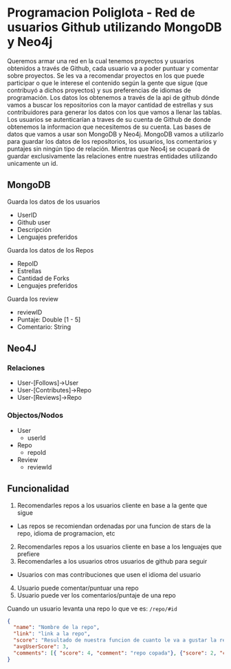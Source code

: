# Programacion Poliglota - Red de usuarios Github utilizando MongoDB y Neo4j

Queremos armar una red en la cual tenemos proyectos y usuarios obtenidos a través de Github, cada usuario va a poder puntuar y comentar sobre proyectos. Se les va a recomendar proyectos en los que puede participar o que le interese el contenido según la gente que sigue (que contribuyó a dichos proyectos) y sus preferencias de idiomas de programación. Los datos los obtenemos a través de la api de github dónde vamos a buscar los repositorios con la mayor cantidad de estrellas y sus contribuidores para generar los datos con los que vamos a llenar las tablas. Los usuarios se autenticarían a traves de su cuenta de Github de donde obtenemos la informacion que necesitemos de su cuenta. Las bases de datos que vamos a usar son MongoDB y Neo4j. MongoDB vamos a utilizarlo para guardar los datos de los repositorios, los usuarios, los comentarios y puntajes sin ningún tipo de relación. Mientras que Neo4j se ocupará de guardar exclusivamente las relaciones entre nuestras entidades utilizando unicamente un id. 

## MongoDB

Guarda los datos de los usuarios
- UserID
- Github user
- Descripción
- Lenguajes preferidos

Guarda los datos de los Repos
- RepoID
- Estrellas
- Cantidad de Forks
- Lenguajes preferidos

Guarda los review
- reviewID
- Puntaje: Double [1 - 5]
- Comentario: String

## Neo4J

### Relaciones
- User-[Follows]->User
- User-[Contributes]->Repo
- User-[Reviews]->Repo

### Objectos/Nodos
- User
  - userId
- Repo
  - repoId
- Review
  - reviewId

## Funcionalidad

1. Recomendarles repos a los usuarios cliente en base a la gente que sigue
  - Las repos se recomiendan ordenadas por una funcion de stars de la repo, idioma de programacion, etc
2. Recomendarles repos a los usuarios cliente en base a los lenguajes que prefiere
3. Recomendarles a los usuarios otros usuarios de github para seguir
  - Usuarios con mas contribuciones que usen el idioma del usuario
4. Usuario puede comentar/puntuar una repo
5. Usuario puede ver los comentarios/puntaje de una repo


Cuando un usuario levanta una repo lo que ve es:
`/repo/#id`
```json
{
  "name": "Nombre de la repo",
  "link": "link a la repo",
  "score": "Resultado de nuestra funcion de cuanto le va a gustar la repo a un usuario",
  "avgUserScore": 3,
  "comments": [{ "score": 4, "comment": "repo copada"}, {"score": 2, "comment": "otro comment"}, ]
}
```
